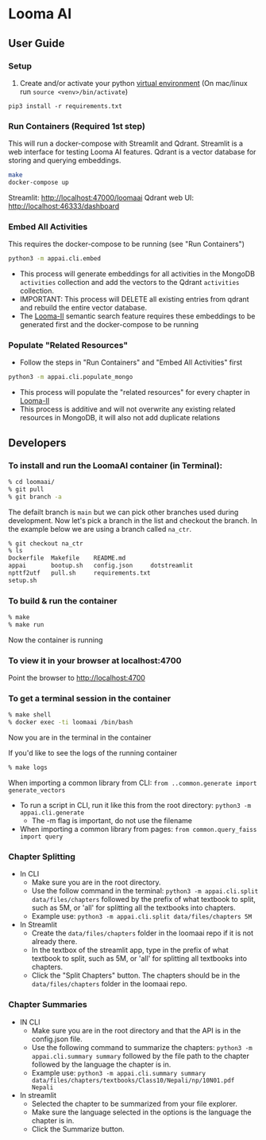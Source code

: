 # Looma AI

## User Guide

### Setup
1. Create and/or activate your python [virtual environment](https://docs.python.org/3/library/venv.html)
   (On mac/linux run `source <venv>/bin/activate`)

```
pip3 install -r requirements.txt
```

### Run Containers (Required 1st step)
This will run a docker-compose with Streamlit and Qdrant. Streamlit is a web interface for testing Looma AI features. Qdrant is a vector database for storing and querying embeddings.
```bash
make
docker-compose up
```

Streamlit: [http://localhost:47000/loomaai](http://localhost:47000/loomaai)
Qdrant web UI: [http://localhost:46333/dashboard](http://localhost:46333/dashboard)

### Embed All Activities
This requires the docker-compose to be running (see "Run Containers")
```bash
python3 -m appai.cli.embed 
```
* This process will generate embeddings for all activities in the MongoDB `activities` collection and add the vectors to the Qdrant `activities` collection.
* IMPORTANT: This process will DELETE all existing entries from qdrant and rebuild the entire vector database.
* The [Looma-II](https://github.com/looma/Looma-II) semantic search feature requires these embeddings to be generated first and the docker-compose to be running

### Populate "Related Resources"
* Follow the steps in "Run Containers" and "Embed All Activities" first

```bash
python3 -m appai.cli.populate_mongo
```
* This process will populate the "related resources" for every chapter in [Looma-II](https://github.com/looma/Looma-II)
* This process is additive and will not overwrite any existing related resources in MongoDB, it will also not add duplicate relations


## Developers

### To install and run the LoomaAI container (in Terminal):

```bash
% cd loomaai/
% git pull
% git branch -a
```
The defailt branch is `main` but we can pick other branches used during development. 
Now let's pick a branch in the list and checkout the branch. In the example below we are
using a branch called `na_ctr`. 

```bash
% git checkout na_ctr
% ls
Dockerfile  Makefile    README.md
appai       bootup.sh   config.json     dotstreamlit
npttf2utf   pull.sh     requirements.txt
setup.sh

```

### To build & run the container
```bash
% make
% make run
```
Now the container is running

### To view it in your browser at localhost:4700

Point the browser to [http://localhost:4700](http://localhost:4700)

### To get a terminal session in the container
```bash
% make shell
% docker exec -ti loomaai /bin/bash
```
Now you are in the terminal in the container

If you'd like to see the logs of the running container 
```bash
% make logs
```

When importing a common library from CLI: `from ..common.generate import generate_vectors`
* To run a script in CLI, run it like this from the root directory: `python3 -m appai.cli.generate`
  * The -m flag is important, do not use the filename
* When importing a common library from pages: `from common.query_faiss import query`

### Chapter Splitting
* In CLI
  * Make sure you are in the root directory.  
  * Use the follow command in the terminal: 
    `python3 -m appai.cli.split data/files/chapters` followed by the prefix of what textbook to split, such as 5M, or 'all' for splitting all the textbooks into chapters.
  * Example use: `python3 -m appai.cli.split data/files/chapters 5M`
* In Streamlit
  * Create the `data/files/chapters` folder in the loomaai repo if it is not already there.
  * In the textbox of the streamlit app, type in the prefix of what textbook to split, such as 5M, or 'all' for splitting all textbooks into chapters. 
  * Click the "Split Chapters" button.
The chapters should be in the `data/files/chapters` folder in the loomaai repo.

### Chapter Summaries
* IN CLI
  * Make sure you are in the root directory and that the API is in the config.json file.
  * Use the following command to summarize the chapters:
    `python3 -m appai.cli.summary summary` followed by the file path to the chapter followed by the language the chapter is in.
  * Example use: `python3 -m appai.cli.summary summary data/files/chapters/textbooks/Class10/Nepali/np/10N01.pdf Nepali`
* In streamlit
  * Selected the chapter to be summarized from your file explorer.
  * Make sure the language selected in the options is the language the chapter is in.
  * Click the Summarize button.